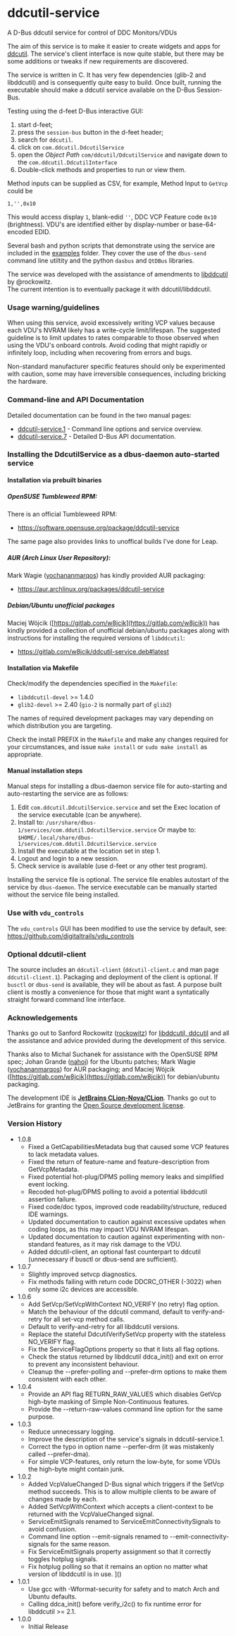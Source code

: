 # ddcutil-service 
A D-Bus ddcutil service for control of DDC Monitors/VDUs

The aim of this service is to make it easier to create widgets and apps for 
[ddcutil](https://www.ddcutil.com/).  The service's client interface is now quite stable, but there 
may be some additions or tweaks if new requirements are discovered.

The service is written in C.  It has very few dependencies (glib-2 and libddcutil) and is
consequently quite easy to build.  Once built, running the executable should make 
a ddcutil service available on the D-Bus Session-Bus.


Testing using the d-feet D-Bus interactive GUI: 
1. start d-feet;
2. press the `session-bus` button in the d-feet header;
3. search for `ddcutil`.
4. click on `com.ddcutil.DdcutilService`
5. open the *Object Path* `com/ddcutil/DdcutilService` and 
   navigate down to the `com.ddcutil.DdcutilInterface`
7. Double-click methods and properties to run or view them.

Method inputs can be supplied as CSV, for example, Method Input to `GetVcp` could be 

```
1,'',0x10
```
This would access display `1`, blank-edid `''`, DDC VCP Feature code `0x10` 
(brightness). VDU's are identified either by display-number or base-64-encoded
EDID.

Several bash and python scripts that demonstrate using the service are included in 
the [examples](https://github.com/digitaltrails/ddcutil-service/tree/master/examples)
folder.  They cover the use of the `dbus-send` command line utiltity
and the python `dasbus` and `QtDBus` libraries. 

The service was developed with the assistance of amendments to [libddcutil](https://www.ddcutil.com/) by @rockowitz.  
The current intention is to eventually package it with ddcutil/libddcutil.

### Usage warning/guidelines

When using this service, avoid excessively writing VCP values because each VDU's NVRAM
likely has a write-cycle limit/lifespan. The suggested guideline is to limit updates
to rates comparable to those observed when using the VDU's onboard controls. Avoid coding
that might rapidly or infinitely loop, including when recovering from errors and bugs.

Non-standard manufacturer specific features should only be experimented with caution,
some may have irreversible consequences, including bricking the hardware.

### Command-line and API Documentation

Detailed documentation can be found in the two manual pages:

- [ddcutil-service.1](https://htmlpreview.github.io/?raw.githubusercontent.com/digitaltrails/ddcutil-service/master/docs/html/ddcutil-service.1.html) - Command line options and service overview. 
- [ddcutil-service.7](https://htmlpreview.github.io/?raw.githubusercontent.com/digitaltrails/ddcutil-service/master/docs/html/ddcutil-service.7.html) - Detailed D-Bus API documentation.


### Installing the DdcutilService as a dbus-daemon auto-started service

#### Installation via prebuilt binaries 

##### OpenSUSE Tumbleweed RPM:

There is an official Tumbleweed RPM:

 - https://software.opensuse.org/package/ddcutil-service

The same page also provides links to unoffical builds I've done for Leap.

##### AUR (Arch Linux User Repository):

Mark Wagie ([yochananmarqos](https://github.com/yochananmarqos)) has kindly provided AUR packaging:

 - https://aur.archlinux.org/packages/ddcutil-service

##### Debian/Ubuntu unofficial packages

Maciej Wójcik ([https://gitlab.com/w8jcik](https://gitlab.com/w8jcik)) has kindly
provided a collection of unofficial debian/ubuntu packages along with instructions
for installing the required versions of `libddcutil`:

 - https://gitlab.com/w8jcik/ddcutil-service.deb#latest

#### Installation via Makefile

Check/modify the dependencies specified in the `Makefile`:
 - `libddcutil-devel` >= 1.4.0
 - `glib2-devel` >= 2.40 (`gio-2` is normally part of `glib2`)

The names of required development packages may vary depending on which distribution 
you are targeting.

Check the install PREFIX in the `Makefile` and make any changes required 
for your circumstances, and issue `make install` or `sudo make install`
as appropriate.

#### Manual installation steps

Manual steps for installing a dbus-daemon service file for auto-starting and 
auto-restarting the service are as follows:

1. Edit `com.ddcutil.DdcutilService.service` and set the Exec location of 
   the service executable (can be anywhere).
2. Install to: `/usr/share/dbus-1/services/com.ddutil.DdcutilService.service`
   Or maybe to: `$HOME/.local/share/dbus-1/services/com.ddutil.DdcutilService.service`
3. Install the executable at the location set in step 1.
4. Logout and login to a new session.
5. Check service is available (use d-feet or any other test program).

Installing the service file is optional. The service file enables autostart of 
the service by `dbus-daemon`.  The service executable can be manually started 
without the service file being installed.

### Use with `vdu_controls`

The `vdu_controls` GUI has been modified to use the service by default, see:
https://github.com/digitaltrails/vdu_controls

### Optional ddcutil-client

The source includes an `ddcutil-client` (`ddcutil-client.c` and 
man page `ddcutil-client.1`).  Packaging and deployment of the client is optional.
If `busctl` or `dbus-send` is available, they will be about as fast.
A purpose built client is mostly a convenience for those that might
want a syntatically straight forward command line interface.  

### Acknowledgements

Thanks go out to Sanford Rockowitz ([rockowitz](https://github.com/rockowitz)) 
for [libddcutil, ddcutil](https://www.ddcutil.com/) and all the assistance and 
advice provided during the development of this service.

Thanks also to Michal Suchanek for assistance with the OpenSUSE RPM spec; 
Johan Grande ([nahoj](https://github.com/nahoj)) for the Ubuntu patches; 
Mark Wagie ([yochananmarqos](https://github.com/yochananmarqos)) for AUR packaging; and
Maciej Wójcik ([https://gitlab.com/w8jcik](https://gitlab.com/w8jcik)) for debian/ubuntu
packaging.

The development IDE is **[JetBrains CLion-Nova/CLion](https://www.jetbrains.com/help/clion/clion-nova-introduction.html)**. Thanks go out to JetBrains for
granting the [Open Source development license]( https://jb.gg/OpenSourceSupport).

### Version History
- 1.0.8
  - Fixed a GetCapabilitiesMetadata bug that caused some VCP features to lack metadata values.
  - Fixed the return of feature-name and feature-description from GetVcpMetadata.
  - Fixed potential hot-plug/DPMS polling memory leaks and simplified event locking.
  - Recoded hot-plug/DPMS polling to avoid a potential libddcutil assertion failure.
  - Fixed code/doc typos, improved code readability/structure, reduced IDE warnings.
  - Updated documentation to caution against excessive updates when coding loops, as this may impact VDU NVRAM lifespan.
  - Updated documentation to caution against experimenting with non-standard features, as it may risk damage to the VDU.
  - Added ddcutil-client, an optional fast counterpart to ddcutil (unnecessary if busctl or dbus-send are sufficient). 
- 1.0.7
  - Slightly improved setvcp diagnostics.
  - Fix methods failing with return code DDCRC_OTHER (-3022) when only some i2c devices are accessible.
- 1.0.6
  - Add SetVcp/SetVcpWithContext NO_VERIFY (no retry) flag option.
  - Match the behaviour of the ddcutil command, default to verify-and-retry for all set-vcp method calls.
  - Default to verify-and-retry for all libddcutil versions.
  - Replace the stateful DdcutilVerifySetVcp property with the stateless NO_VERIFY flag.
  - Fix the ServiceFlagOptions property so that it lists all flag options.
  - Check the status returned by libddcutil ddca_init() and exit on error to prevent any inconsistent behaviour.
  - Cleanup the --prefer-polling and --prefer-drm options to make them consistent with each other.
- 1.0.4
  - Provide an API flag RETURN_RAW_VALUES which disables GetVcp high-byte masking of Simple Non-Continuous features.
  - Provide the --return-raw-values command line option for the same purpose.
- 1.0.3
  - Reduce unnecessary logging.
  - Improve the description of the service's signals in ddcutil-service.1.
  - Correct the typo in option name --perfer-drm (it was mistakenly called --prefer-dma).
  - For simple VCP-features, only return the low-byte, for some VDUs the high-byte might contain junk.
- 1.0.2
  - Added VcpValueChanged D-Bus signal which triggers if the SetVcp method succeeds. This is to allow
    multiple clients to be aware of changes made by each.
  - Added SetVcpWithContext which accepts a client-context to be returned with the VcpValueChanged signal.
  - ServiceEmitSignals renamed to ServiceEmitConnectivitySignals to avoid confusion.
  - Command line option --emit-signals renamed to --emit-connectivity-signals for the same reason.
  - Fix ServiceEmitSignals property assignment so that it correctly toggles hotplug signals.
  - Fix hotplug polling so that it remains an option no matter what version of libddcutil is in use. ]()
- 1.0.1
  - Use gcc with -Wformat-security for safety and to match Arch and Ubuntu defaults.
  - Calling ddca_init() before verify_i2c() to fix runtime error for libddcutil >= 2.1.
- 1.0.0
  - Initial Release
